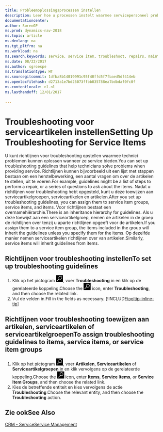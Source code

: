 ```yaml
---
title: Probleemoplossingsprocessen instellen
description: Leer hoe u processen instelt waarmee servicepersoneel problemen met serviceartikelen kan identificeren en oplossen.
documentationcenter: 
author: SorenGP
ms.prod: dynamics-nav-2018
ms.topic: article
ms.devlang: na
ms.tgt_pltfrm: na
ms.workload: na
ms.search.keywords: service, service item, troubleshoot, repairs, maintenance
ms.date: 08/22/2017
ms.author: sgroespe
ms.translationtype: HT
ms.sourcegitcommit: 1dfba8b14019991c95f40ffd5f7fbaed5df414eb
ms.openlocfilehash: d2713a1e7bd25073ffbb035788ea7bdbdaf0fc0f
ms.contentlocale: nl-nl
ms.lasthandoff: 12/01/2017

---
```


# <a name="setting-up-troubleshooting-for-service-items"></a><span data-ttu-id="03577-103">Troubleshooting voor serviceartikelen instellen</span><span class="sxs-lookup"><span data-stu-id="03577-103">Setting Up Troubleshooting for Service Items</span></span>
<span data-ttu-id="03577-104">U kunt richtlijnen voor troubleshooting opstellen waarmee technici problemen kunnen oplossen wanneer ze service bieden.</span><span class="sxs-lookup"><span data-stu-id="03577-104">You can set up troubleshooting guidelines that help technicians solve problems when providing service.</span></span> <span data-ttu-id="03577-105">Richtlijnen kunnen bijvoorbeeld uit een lijst met stappen bestaan om een herstelbewerking, een aantal vragen om over de artikelen te stellen, uit te voeren.</span><span class="sxs-lookup"><span data-stu-id="03577-105">For example, guidelines might be a list of steps to perform a repair, or a series of questions to ask about the items.</span></span> <span data-ttu-id="03577-106">Nadat u richtlijnen voor troubleshooting hebt opgesteld, kunt u deze toewijzen aan serviceartikelgroepen, serviceartikelen en artikelen.</span><span class="sxs-lookup"><span data-stu-id="03577-106">After you set up troubleshooting guidelines, you can assign them to service item groups, service items, and items.</span></span> <span data-ttu-id="03577-107">Voor richtlijnen bestaat een overnamehiërarchie.</span><span class="sxs-lookup"><span data-stu-id="03577-107">There is an inheritance hierarchy for guidelines.</span></span> <span data-ttu-id="03577-108">Als u deze toewijst aan een serviceartikelgroep, nemen de artikelen in de groep de richtlijnen over tenzij u aparte richtlijnen opgeeft voor de artikelen.</span><span class="sxs-lookup"><span data-stu-id="03577-108">If you assign them to a service item group, the items included in the group will inherit the guidelines unless you specify them for the items.</span></span> <span data-ttu-id="03577-109">Op dezelfde manier nemen serviceartikelen richtlijnen over van artikelen.</span><span class="sxs-lookup"><span data-stu-id="03577-109">Similarly, service items will inherit guidelines from items.</span></span>  

## <a name="to-set-up-troubleshooting-guidelines"></a><span data-ttu-id="03577-110">Richtlijnen voor troubleshooting instellen</span><span class="sxs-lookup"><span data-stu-id="03577-110">To set up troubleshooting guidelines</span></span>
1. <span data-ttu-id="03577-111">Klik op het pictogram ![Zoeken naar pagina of rapport](media/ui-search/search_small.png "pictogram Zoeken naar pagina of rapport"), voer **Troubleshooting** in en klik op de gerelateerde koppeling.</span><span class="sxs-lookup"><span data-stu-id="03577-111">Choose the ![Search for Page or Report](media/ui-search/search_small.png "Search for Page or Report icon") icon, enter **Troubleshooting**, and then choose the related link.</span></span>  
2. <span data-ttu-id="03577-112">Vul de velden in.</span><span class="sxs-lookup"><span data-stu-id="03577-112">Fill in the fields as necessary.</span></span> [!INCLUDE[tooltip-inline-tip](includes/tooltip-inline-tip_md.md)]  

## <a name="to-assign-troubleshooting-guidelines-to-items-service-items-or-service-item-groups"></a><span data-ttu-id="03577-113">Richtlijnen voor troubleshooting toewijzen aan artikelen, serviceartikelen of serviceartikelgroepen</span><span class="sxs-lookup"><span data-stu-id="03577-113">To assign troubleshooting guidelines to items, service items, or service item groups</span></span>
1. <span data-ttu-id="03577-114">Klik op het pictogram ![Zoeken naar pagina of rapport](media/ui-search/search_small.png "pictogram Zoeken naar pagina of rapport"), voer **Artikelen**, **Serviceartikelen** of **Serviceartikelgroepen** in en klik vervolgens op de gerelateerde koppeling.</span><span class="sxs-lookup"><span data-stu-id="03577-114">Choose the ![Search for Page or Report](media/ui-search/search_small.png "Search for Page or Report icon") icon, enter **Items**, **Service Items**, or **Service Item Groups**, and then choose the related link.</span></span>  
2. <span data-ttu-id="03577-115">Kies de betreffende entiteit en kies vervolgens de actie **Troubleshooting**.</span><span class="sxs-lookup"><span data-stu-id="03577-115">Choose the relevant entity, and then choose the **Troubleshooting** action.</span></span>  

## <a name="see-also"></a><span data-ttu-id="03577-116">Zie ook</span><span class="sxs-lookup"><span data-stu-id="03577-116">See Also</span></span>
[<span data-ttu-id="03577-117">CRM - Service</span><span class="sxs-lookup"><span data-stu-id="03577-117">Service Management</span></span>](service-service.md)
